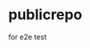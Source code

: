 # publicrepo
for e2e test












































































































































































































































































































































































































































































































































































































































































































































































































































































































































































































































































































































































































































































































































































































































































































































































































































































































































































































